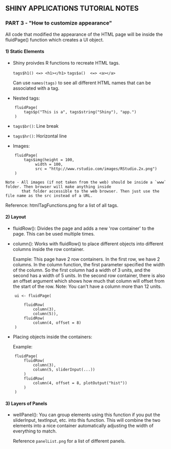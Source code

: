 ## SHINY APPLICATIONS TUTORIAL NOTES
### PART 3 - "How to customize appearance"

All code that modified the appearance of the HTML page will be inside the fluidPage() function which creates a UI object.

#### 1) Static Elements

- Shiny proivdes R functions to recreate HTML tags.

	`tags$h1() <=> <h1></h1>`
	`tags$a()  <=> <a></a>`

	Can use `names(tags)` to see all different HTML names that can be associated with a tag.

- Nested tags:
```
	fluidPage(
		tags$p("This is a", tags$string("Shiny"), "app.")
	)
```
- `tags$br()`: Line break
- `tags$hr()`: Horizontal line

- Images:
```
	fluidPage(
		tags$img(height = 100,
			 width = 100,
			 src = "http://www.rstudio.com/images/RStudio.2x.png")
	)
```
	Note - All images (if not taken from the web) should be inside a `www` folder. Then browser will make anything inside
	       that folder accessible to the web browser. Then just use the file name as the src instead of a URL.

Reference: htmlTagFunctions.png for a list of all tags.

#### 2) Layout

- fluidRow(): Divides the page and adds a new 'row container' to the page. This can be used multiple times.
- column():   Works with fluidRow() to place different objects into different columns inside the row container.

	Example: This page have 2 row containers. In the first row, we have 2 columns. In the column function, the first parameter
		 specified the width of the column. So the first column had a width of 3 units, and the second has a width of 5 units.
		 In the second row container, there is also an offset argument which shows how much that column will offset from the
		 start of the row.
	Note: You can't have a column more than 12 units.	
```
	ui <- fluidPage(
		
		fluidRow(
			column(3),
			column(5)),
		fluidRow(
			column(4, offset = 8)
	)
```
- Placing objects inside the containers:

	Example:
```
	fluidPage(
		fluidRow(
			column(3),
			column(5, sliderInput(...))
		)
		fluidRow(
			column(4, offset = 8, plotOutput("hist"))
		)
	)
```


#### 3) Layers of Panels

- wellPanel(): You can group elements using this function if you put the sliderInput, textInput, etc. into this function. This will combine
	the two elements into a nice container automatically adjusting the width of everything to match.

	Reference `panelList.png` for a list of different panels.

